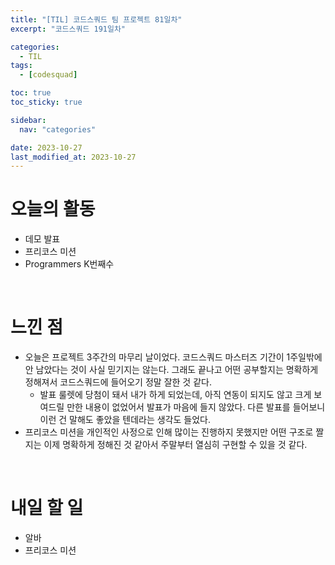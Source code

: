 ```yaml
---
title: "[TIL] 코드스쿼드 팀 프로젝트 81일차"
excerpt: "코드스쿼드 191일차"

categories:
  - TIL
tags:
  - [codesquad]

toc: true
toc_sticky: true

sidebar:
  nav: "categories"

date: 2023-10-27
last_modified_at: 2023-10-27
---
```


# 오늘의 활동

- 데모 발표
- 프리코스 미션
- Programmers K번째수

<br>

# 느낀 점

- 오늘은 프로젝트 3주간의 마무리 날이었다. 코드스쿼드 마스터즈 기간이 1주일밖에 안 남았다는 것이 사실 믿기지는 않는다. 그래도 끝나고 어떤 공부할지는 명확하게 정해져서 코드스쿼드에 들어오기 정말 잘한 것 같다.
    - 발표 룰렛에 당첨이 돼서 내가 하게 되었는데, 아직 연동이 되지도 않고 크게 보여드릴 만한 내용이 없었어서 발표가 마음에 들지 않았다. 다른 발표를 들어보니 이런 건 말해도 좋았을 텐데라는 생각도 들었다.
- 프리코스 미션을 개인적인 사정으로 인해 많이는 진행하지 못했지만 어떤 구조로 짤지는 이제 명확하게 정해진 것 같아서 주말부터 열심히 구현할 수 있을 것 같다.

<br>

# 내일 할 일

- 알바
- 프리코스 미션
